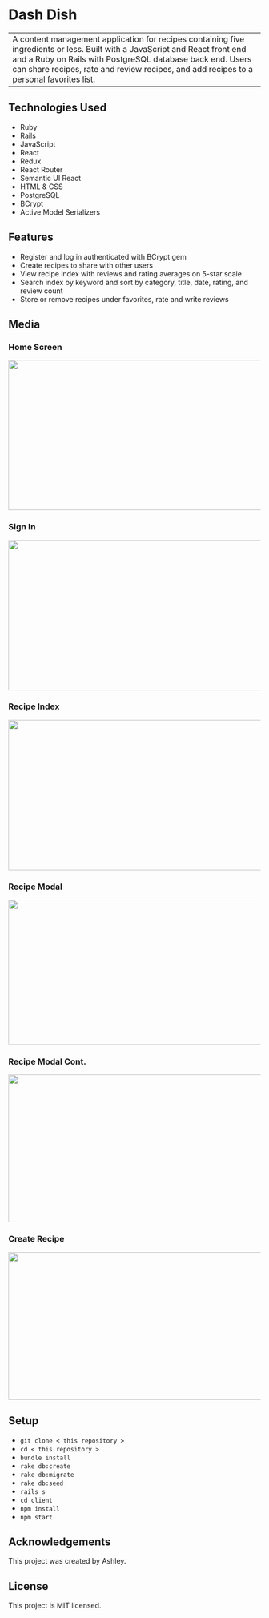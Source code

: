 # Dash Dish
<table>
  <tr>
    <td>
A content management application for recipes containing five ingredients or less. Built with a JavaScript and React front end and a Ruby on Rails with PostgreSQL database back end. Users can share recipes, rate and review recipes, and add recipes to a personal favorites list.  
    </td>
  </tr>
</table>

## Technologies Used
- Ruby 
- Rails
- JavaScript
- React
- Redux
- React Router
- Semantic UI React
- HTML & CSS
- PostgreSQL 
- BCrypt
- Active Model Serializers

## Features
- Register and log in authenticated with BCrypt gem
- Create recipes to share with other users
- View recipe index with reviews and rating averages on 5-star scale 
- Search index by keyword and sort by category, title, date, rating, and review count
- Store or remove recipes under favorites, rate and write reviews 

## Media  
### Home Screen
<img width="670" height="300" src="https://user-images.githubusercontent.com/84604278/264169942-52102e03-6e67-4c02-a069-d92057fdd744.png">

### Sign In
<img width="670" height="300" src="https://user-images.githubusercontent.com/84604278/264169955-5a806e2f-3442-4c7a-aa6b-eef09f1308bb.png">

### Recipe Index
<img width="670" height="300" src="https://user-images.githubusercontent.com/84604278/264169948-77571880-7f9a-4e19-bf8f-77234ffeb0d1.png">

### Recipe Modal
<img width="670" height="290" src="https://user-images.githubusercontent.com/84604278/264169952-82140815-6cdd-4bb2-9f3a-d625d70791b7.png">

### Recipe Modal Cont.
<img width="670" height="295" src="https://user-images.githubusercontent.com/84604278/264169953-69516b3a-c55b-46ee-9665-ec7cc6695f72.png">

### Create Recipe
<img width="670" height="295" src="https://user-images.githubusercontent.com/84604278/264169950-47a2c4bb-d04a-4d46-8f17-5632be6d4487.png">

## Setup
- ` git clone < this repository > `
- ` cd < this repository > `
- ` bundle install `
- ` rake db:create `
- ` rake db:migrate `
- ` rake db:seed `
- ` rails s `
- ` cd client `
- ` npm install `
- ` npm start `

## Acknowledgements
This project was created by Ashley.

## License 
This project is MIT licensed.

